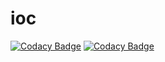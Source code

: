 # ioc

[![Codacy Badge](https://app.codacy.com/project/badge/Grade/4497cb65ff94475486ce8c444b82d9ce)](https://www.codacy.com/gh/vgerbot-libraries/ioc/dashboard?utm_source=github.com&amp;utm_medium=referral&amp;utm_content=vgerbot-libraries/ioc&amp;utm_campaign=Badge_Grade) [![Codacy Badge](https://app.codacy.com/project/badge/Coverage/4497cb65ff94475486ce8c444b82d9ce)](https://www.codacy.com/gh/vgerbot-libraries/ioc/dashboard?utm_source=github.com&utm_medium=referral&utm_content=vgerbot-libraries/ioc&utm_campaign=Badge_Coverage)

